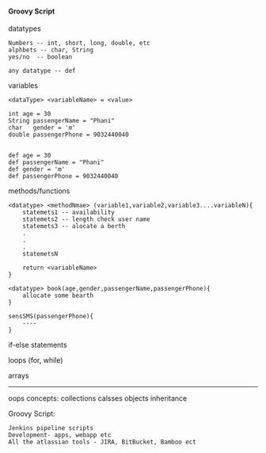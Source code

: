 #### Groovy Script


datatypes

	Numbers -- int, short, long, double, etc
	alphbets -- char, String
	yes/no  -- boolean
	
	any datatype -- def

variables
	
	<dataType> <variableName> = <value>
	
	int age = 30
	String passengerName = "Phani"
	char   gender = 'm'
	double passengerPhone = 9032440040
	
	
	def age = 30
	def passengerName = "Phani"
	def gender = 'm'
	def passengerPhone = 9032440040
	
	
methods/functions

	<datatype> <methodNmae> (variable1,variable2,variable3....variableN){
		statemets1 -- availability
		statemets2 -- length check user name
		statemets3 -- alocate a berth
		.
		.
		.
		statemetsN
		
		return <variableName>
	}
	
	<datatype> book(age,gender,passengerName,passengerPhone){
		allocate some bearth
	}
	
	sensSMS(passengerPhone){
		----
	}

if-else statements

loops (for, while)

arrays

-----------------------------

oops concepts:
	collections
	calsses
	objects
	inheritance
	
	
Groovy Script:

	Jenkins pipeline scripts
	Development- apps, webapp etc
	All the atlassian tools - JIRA, BitBucket, Bamboo ect
	
	
